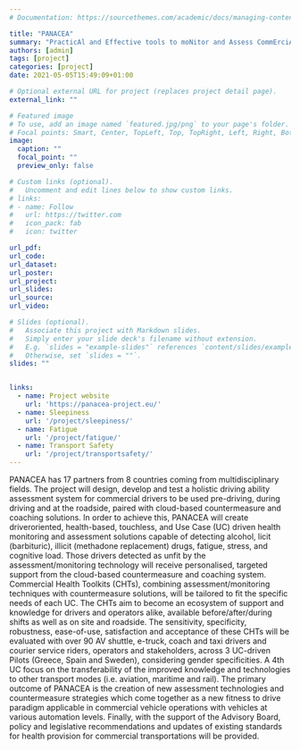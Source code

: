```yaml
---
# Documentation: https://sourcethemes.com/academic/docs/managing-content/

title: "PANACEA"
summary: "PracticAl and Effective tools to moNitor and Assess CommErciAl drivers’ fitness to drive 2021-2024"
authors: [admin]
tags: [project]
categories: [project]
date: 2021-05-05T15:49:09+01:00

# Optional external URL for project (replaces project detail page).
external_link: ""

# Featured image
# To use, add an image named `featured.jpg/png` to your page's folder.
# Focal points: Smart, Center, TopLeft, Top, TopRight, Left, Right, BottomLeft, Bottom, BottomRight.
image:
  caption: ""
  focal_point: ""
  preview_only: false

# Custom links (optional).
#   Uncomment and edit lines below to show custom links.
# links:
# - name: Follow
#   url: https://twitter.com
#   icon_pack: fab
#   icon: twitter

url_pdf:
url_code:
url_dataset:
url_poster:
url_project: 
url_slides:
url_source: 
url_video:

# Slides (optional).
#   Associate this project with Markdown slides.
#   Simply enter your slide deck's filename without extension.
#   E.g. `slides = "example-slides"` references `content/slides/example-slides.md`.
#   Otherwise, set `slides = ""`.
slides: ""


links:
  - name: Project website
    url: 'https://panacea-project.eu/'
  - name: Sleepiness
    url: '/project/sleepiness/'
  - name: Fatigue
    url: '/project/fatigue/'
  - name: Transport Safety
    url: '/project/transportsafety/'
---
```

PANACEA has 17 partners from 8 countries coming from multidisciplinary fields. The project will design, develop and test a holistic driving ability assessment system for commercial drivers to be used pre-driving, during driving and at the roadside, paired with cloud-based countermeasure and coaching solutions. In order to achieve this, PANACEA will create driveroriented, health-based, touchless, and Use Case (UC) driven health monitoring and assessment solutions capable of detecting alcohol, licit (barbituric), illicit (methadone replacement) drugs, fatigue, stress, and cognitive load. Those drivers detected as unfit by the assessment/monitoring technology will receive personalised, targeted support from the cloud-based countermeasure and coaching system. Commercial Health Toolkits (CHTs), combining assessment/monitoring techniques with countermeasure solutions, will be tailored to fit the specific needs of each UC. The CHTs aim to become an ecosystem of support and knowledge for drivers and operators alike, available before/after/during shifts as well as on site and roadside. The sensitivity, specificity, robustness, ease-of-use, satisfaction and acceptance of these CHTs will be evaluated with over 90 AV shuttle, e-truck, coach and taxi drivers and courier service riders, operators and stakeholders, across 3 UC-driven Pilots (Greece, Spain and Sweden), considering gender specificities. A 4th UC focus on the transferability of the improved knowledge and technologies to other transport modes (i.e. aviation, maritime and rail). The primary outcome of PANACEA is the creation of new assessment technologies and countermeasure strategies which come together as a new fitness to drive paradigm applicable in commercial vehicle operations with vehicles at various automation levels. Finally, with the support of the Advisory Board, policy and legislative recommendations and updates of existing standards for health provision for commercial transportations will be provided.



